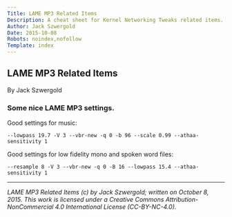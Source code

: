 ```yaml
---
Title: LAME MP3 Related Items
Description: A cheat sheet for Kernel Networking Tweaks related items.
Author: Jack Szwergold
Date: 2015-10-08
Robots: noindex,nofollow
Template: index
---
```


## LAME MP3 Related Items

By Jack Szwergold

### Some nice LAME MP3 settings.

Good settings for music:

    --lowpass 19.7 -V 3 --vbr-new -q 0 -b 96 --scale 0.99 --athaa-sensitivity 1

Good settings for low fidelity mono and spoken word files:

    --resample 8 -V 3 --vbr-new -q 0 -B 16 --lowpass 15.4 --athaa-sensitivity 1

***

*LAME MP3 Related Items (c) by Jack Szwergold; written on October 8, 2015. This work is licensed under a Creative Commons Attribution-NonCommercial 4.0 International License (CC-BY-NC-4.0).*
